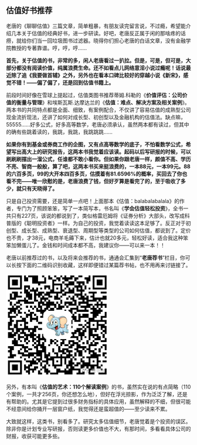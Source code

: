 ## 估值好书推荐

老唐的《聊聊估值》三篇文章，简单粗暴，有朋友读完留言说，不过瘾，希望能介绍几本关于估值的经典好书，进一步研读。好吧，老唐反正属于闲的那啥疼的话痨，就给你们当一回垃圾图书过滤器。晓得你们担心老唐的白话文章，没有金融学院教授的专著靠谱。哼，哼，哼……

**首先，关于估值的书，非常的多，闲人老唐看过一扒拉。但是，可是，但可是，大部分都没有阅读价值，纯属浪费生命。还不如看点儿网络意淫小说过瘾呢！话说最近除了追《我要做首辅》之外，另外也在看本口碑比较好的穿越小说《新宋》，感觉不错！——偏了偏了，还是回到估值书籍上。**



前段时间好像在雪球上提起过，估值类图书推荐蒂姆.科勒的《**价值评估：公司价值的衡量与管理**》和埃斯瓦斯.达摩达兰的《**估值：难点、解决方案及相关案例**》。两本书的共同特点都是全面、细致，有案例配合，不仅讲了容易估值的成熟型公司现金流折现法，还讲了如何对成长型、初创型以及金融机构的估值法。缺点嘛，55555……好多公式，好多高等数学，老唐必须承认，虽然两本都有读过，但其中的确有些跳着读的，我跳，我跳，我跳跳跳……


**如果你有到基金或券商工作的企图，又有点高等数学的底子，不怕看数学公式，希望写出高大上的研究报告，这两本书我觉着应该读。起码以后写研报的时候，可以刷刷刷摆出一溜公式，任谁都不敢小看你。但如果你跟老唐一样，颜值不高、学历不亮、智商一般般，算了吧，这两本书买来挺浪费的，一本88元，一本99元。88的六百多页，99的大开本四百多页，估摸着有81.6596%的概率，买回去了你也看不完——唯一欣慰的是，老唐浪费了钱，但好歹算是看完了的，至于吸收了多少，就只有天晓得了。**


只是自己投资需要，还是简单一点吧！上面那本《估值：balabalabalala》的作者，专门为了照顾笨笨，写了一本简写本，书名叫《**学会估值轻松投资**》，全书一共只有227页，该说的都说到了，类似格雷厄姆将《证券分析》大部头，改写成科普版的《聪明投资者》一样。为自己的投资，我觉着读读这本足够了。反正对于初创型、成长型、成熟型、衰退型、周期型等类型的公司如何估值，都说到了。定价也不贵，才38元，电商羊毛薅下来，估计也就20多元，轻松好读，适合我这种笨笨加懒蛋儿了。金钱和时间成本都不高，我建议你——可以来一本！！



老唐以前推荐过的书，以及将来会推荐的书，通通会汇集到“**老唐荐书**”栏目，你可以长按下面的二维码识别收藏，这样即便错过某篇荐书帖，也不用再来讨链接了。

![image](assets/2016/image.png)

另外，有本叫《**估值的艺术：110个解读案例**》的书，虽然实在说的有点简略（110个案例，一共才256页，你还想怎么地），但好在浮光掠影，作为泛泛了解，还是有帮助的。尤其是它提到过很多财务指标的具体应用，虽然解释的不细，但很可能不经意间给你捅开一层窗户纸，我觉得还是蛮超值的——至少读来不累。



大致就这样，这类书，别看多了。研究太多估值细节，老唐觉着是个投资的误区。除非你是计划专业写研报，否则读更多价值也不大，有那时间，多看看具体公司的财报，收获可能更多些。